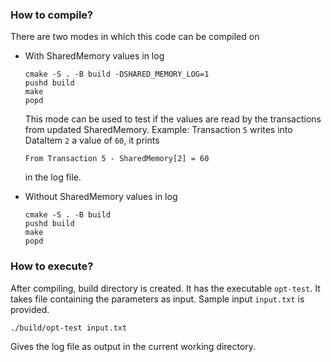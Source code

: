 ### How to compile?
There are two modes in which this code can be compiled on

- With SharedMemory values in log
  ```
  cmake -S . -B build -DSHARED_MEMORY_LOG=1
  pushd build 
  make
  popd
  ```
  This mode can be used to test if the values are read by the transactions from updated SharedMemory. 
  Example: Transaction `5` writes into DataItem `2` a value of `60`, it prints
  ```
  From Transaction 5 - SharedMemory[2] = 60
  ```
  in the log file. 


- Without SharedMemory values in log
  ```
  cmake -S . -B build
  pushd build
  make
  popd
  ```

### How to execute?
After compiling, build directory is created. It has the executable ```opt-test```. It takes file containing the parameters as input.
Sample input ```input.txt``` is provided.
```
./build/opt-test input.txt
```
Gives the log file as output in the current working directory.